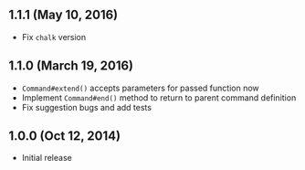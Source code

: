 ## 1.1.1 (May 10, 2016)

- Fix `chalk` version

## 1.1.0 (March 19, 2016)

- `Command#extend()` accepts parameters for passed function now
- Implement `Command#end()` method to return to parent command definition
- Fix suggestion bugs and add tests

## 1.0.0 (Oct 12, 2014)

- Initial release
